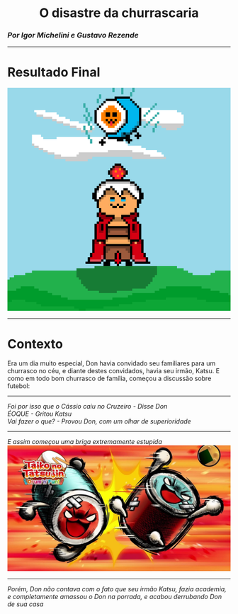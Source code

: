<h1 style="text-align: center;">O disastre da churrascaria</h1>
<h3><i>Por Igor Michelini e Gustavo Rezende</i></h3> <hr>

<h1>Resultado Final</h1>
<img src="imgs/pixil-gif-drawing (1).gif">

<hr>

<h1>Contexto</h1>
Era um dia muito especial, Don havia convidado seu familiares para um churrasco no céu, e diante destes convidados, havia seu irmão, Katsu.
E como em todo bom churrasco de família, começou a discussão sobre futebol:

<hr>

<i>Foi por isso que o Cássio caiu no Cruzeiro<i> - Disse Don <br>
<i>ÉOQUE</I> - Gritou Katsu <br>
<i>Vai fazer o que?</i> - Provou Don, com um olhar de superioridade<br>
<hr>

E assim começou uma briga extremamente estupida
<img src="referencias/lore.jpg">

<hr>

Porém, Don não contava com o fato que seu irmão Katsu, fazia academia, e completamente amassou o Don na porrada, e acabou derrubando Don de sua casa
